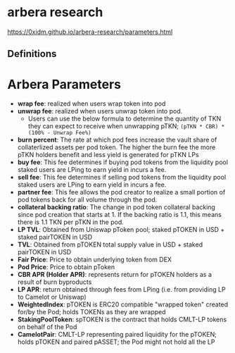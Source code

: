 # arbera research

https://0xidm.github.io/arbera-research/parameters.html

## Definitions

# Arbera Parameters

- **wrap fee**: realized when users wrap token into pod
- **unwrap fee**: realized when users unwrap token into pod.
    - Users can use the below formula to determine the quantity of TKN they can expect to receive when unwrapping pTKN; `(pTKN * CBR) * (100% - Unwrap Fee%)`
- **burn percent**: The rate at which pod fees increase the vault share of collaterlized assets per pod token. The higher the burn fee the more pTKN holders benefit and less yield is generated for pTKN LPs
- **buy fee**: This fee determines if buying pod tokens from the liquidity pool staked users are LPing to earn yield in incurs a fee.
- **sell fee**: This fee determines if selling pod tokens from the liquidity pool staked users are LPing to earn yield in incurs a fee.
- **partner fee**: This fee allows the pod creator to realize a small portion of pod tokens back for all volume through the pod.
- **collateral backing ratio**: The change in pod token collateral backing since pod creation that starts at 1. If the backing ratio is 1.1, this means there is 1.1 TKN per pTKN in the pod.
- **LP TVL**: Obtained from Uniswap pToken pool; staked pTOKEN in USD + staked pairTOKEN in USD
- **TVL**: Obtained from pTOKEN total supply value in USD + staked pairTOKEN in USD
- **Fair Price**: Price to obtain underlying token from DEX
- **Pod Price**: Price to obtain pToken
- **CBR APR (Holder APR)**: represents return for pTOKEN holders as a result of burn byproducts
- **LP APR**: return obtained through fees from LPing (i.e. from providing LP to Camelot or Uniswap)
- **WeightedIndex**: pTOKEN is ERC20 compatible "wrapped token" created for/by the Pod; holds TOKENs as they are wrapped
- **StakingPoolToken**: spTOKEN is the contract that holds CMLT-LP tokens on behalf of the Pod
- **CamelotPair**: CMLT-LP representing paired liquidity for the pTOKEN; holds pTOKEN and paired pASSET; the Pod might not hold all the LP
